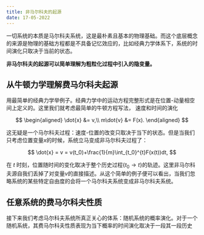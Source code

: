 ```yaml
---
title: 非马尔科夫的起源
date: 17-05-2022
---
```


一切系统的本质是马尔科夫系统，这是最朴素且基本的物理基础。而这个底层概念的来源是物理的基础方程都是不具备记忆效应的，比如经典力学体系下，系统的时间演化只取决于当前的状态。

**非马尔科夫的起源可以简单理解为粗粒化过程中引入的隐变量。**

## 从牛顿力学理解费马尔科夫起源

用最简单的经典力学举例子。经典力学中的运动方程完整形式是在位置-动量相空间上定义的。这里我们就考虑最简单的牛顿方程写法， 速度和时间的演化

$$
\begin{aligned}
\dot{x} &= v,\\
m\dot{v} &= F(x).
\end{aligned}
$$

这无疑是一个马尔科夫过程：速度-位置的改变只取决于当下的状态。但是当我们只考虑位置变量$x$的时候，系统立马变成非马尔科夫过程了：

$$
\dot{x} = v =  v(t_0)+\frac{1}{m}\int_{t_0}^{t}F(x(t))dt,
$$

在 $t$ 时刻，位置随时间的变化取决于整个历史过程$\{t_0\to t\}$的轨迹。这里非马尔科夫源自我们丢掉了对变量$v$的直接描述。从这个简单的例子便可以看出，当我们忽略系统的某些特定自由度的会将一个马尔科夫系统变成非马尔科夫系统。


## 任意系统的费马尔科夫性质

接下来我们考虑马尔科夫系统所真正关心的体系：随机系统的概率演化。对于一个随机系统，其费马尔科夫性质表现为当下概率的时间演化取决于一段其一段历史
